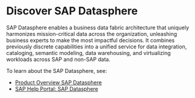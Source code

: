 # Discover SAP Datasphere

SAP Datasphere enables a business data fabric architecture that uniquely harmonizes mission-critical data across the organization, unleashing business experts to make the most impactful decisions. It combines previously discrete capabilities into a unified service for data integration, cataloging, semantic modeling, data warehousing, and virtualizing workloads across SAP and non-SAP data.

To learn about the SAP Datasphere, see:
* [Product Overview SAP Datasphere](https://www.sap.com/products/technology-platform/datasphere.html)
* [SAP Help Portal: SAP Datasphere](https://help.sap.com/docs/SAP_DATASPHERE?locale=en-US)